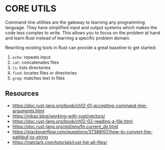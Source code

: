 # CORE UTILS

Command-line utilities are the gateway to learning any programming language. They have simplified input and output systems which makes the code less complex to write. This allows you to focus on the problem at hand and learn Rust instead of learning a specific problem domain.

Rewriting existing tools in Rust can provide a great baseline to get started:

1. `echo`: repeats input
2. `cat`: concatenates files
3. `ls`: lists directories
4. `find`: locates files or directories
5. `grep`: matches text in files

## Resources
- https://doc.rust-lang.org/book/ch12-01-accepting-command-line-arguments.html
- https://mkaz.blog/working-with-rust/vectors/
- https://doc.rust-lang.org/book/ch12-02-reading-a-file.html
- https://doc.rust-lang.org/std/env/fn.current_dir.html
- https://stackoverflow.com/questions/37388107/how-to-convert-the-pathbuf-to-string
- https://natclark.com/tutorials/rust-list-all-files/